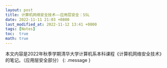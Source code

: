 ```yaml
---
layout: post
title: 计算机网络安全技术——应用层安全：SSL
date: 2022-11-11 21:03 +0800
last_modified_at: 2022-11-12 13:41 +0800
tags: [Notes]
toc:  true
math: true
---
```


本文内容是2022年秋季学期清华大学计算机系本科课程《计算机网络安全技术》的笔记。（应用层安全部分）
{: .message }

